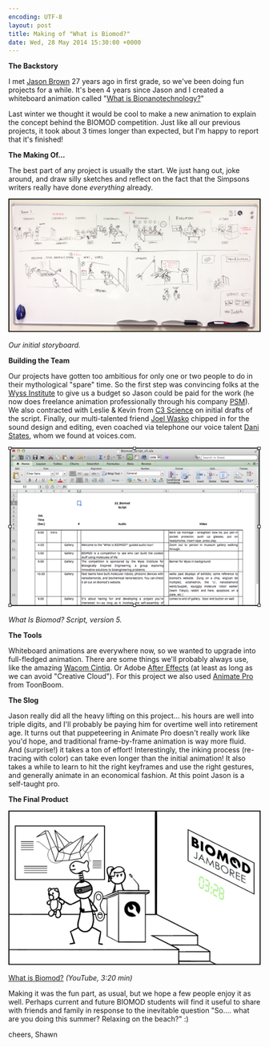 ```yaml
---
encoding: UTF-8
layout: post
title: Making of "What is Biomod?"
date: Wed, 28 May 2014 15:30:00 +0000
---
```



**The Backstory**

I met [Jason Brown](http://pendulumswingmedia.com/) 27 years ago in first grade, so we've been doing fun projects for a while. It's been 4 years since Jason and I created a whiteboard animation called "[What is Bionanotechnology?](https://www.youtube.com/watch?v=ITtGJUGXFKc)"

Last winter we thought it would be cool to make a new animation to explain the concept behind the BIOMOD competition. Just like all our previous projects, it took about 3 times longer than expected, but I'm happy to report that it's finished!

**The Making Of...**

The best part of any project is usually the start. We just hang out, joke around, and draw silly sketches and reflect on the fact that the Simpsons writers really have done *everything* already.


![](/assets/images/posts/2014-05-28-what-is-biomod/storyboard.png)

*Our initial storyboard.*


**Building the Team**

Our projects have gotten too ambitious for only one or two people to do in their mythological "spare" time. So the first step was convincing folks at the [Wyss Institute](http://wyss.harvard.edu/) to give us a budget so Jason could be paid for the work (he now does freelance animation professionally through his company [PSM](http://pendulumswingmedia.com/)). We also contracted with Leslie & Kevin from [C3 Science](http://www.c3science.com/) on initial drafts of the script. Finally, our multi-talented friend [Joel Wasko](https://www.linkedin.com/in/joelwasko) chipped in for the sound design and editing, even coached via telephone our voice talent [Dani States](http://www.danistates.com/), whom we found at voices.com.

![](/assets/images/posts/2014-05-28-what-is-biomod/script.png)

*What Is Biomod? Script, version 5.*

**The Tools**

Whiteboard animations are everywhere now, so we wanted to upgrade into full-fledged animation. There are some things we'll probably always use, like the amazing [Wacom Cintiq](http://www.wacom.com/en/us/creative/cintiq-22-hd). Or Adobe [After Effects](http://www.adobe.com/products/cs6.html) (at least as long as we can avoid "Creative Cloud"). For this project we also used [Animate Pro](https://www.toonboom.com/products/animate-pro) from ToonBoom.

**The Slog**

Jason really did all the heavy lifting on this project... his hours are well into triple digits, and I'll probably be paying him for overtime well into retirement age. It turns out that puppeteering in Animate Pro doesn't really work like you'd hope, and traditional frame-by-frame animation is way more fluid. And (surprise!) it takes a ton of effort! Interestingly, the inking process (re-tracing with color) can take even longer than the initial animation! It also takes a while to learn to hit the right keyframes and use the right gestures, and generally animate in an economical fashion. At this point Jason is a self-taught pro.


**The Final Product**

[![](/assets/images/posts/2014-05-28-what-is-biomod/final.png)](http://bit.ly/whtisbmod)

[What is Biomod?](http://bit.ly/whtisbmod) *(YouTube, 3:20 min)*


Making it was the fun part, as usual, but we hope a few people enjoy it as well. Perhaps current and future BIOMOD students will find it useful to share with friends and family in response to the inevitable question "So.... what are you doing this summer? Relaxing on the beach?" :)

cheers,
Shawn
